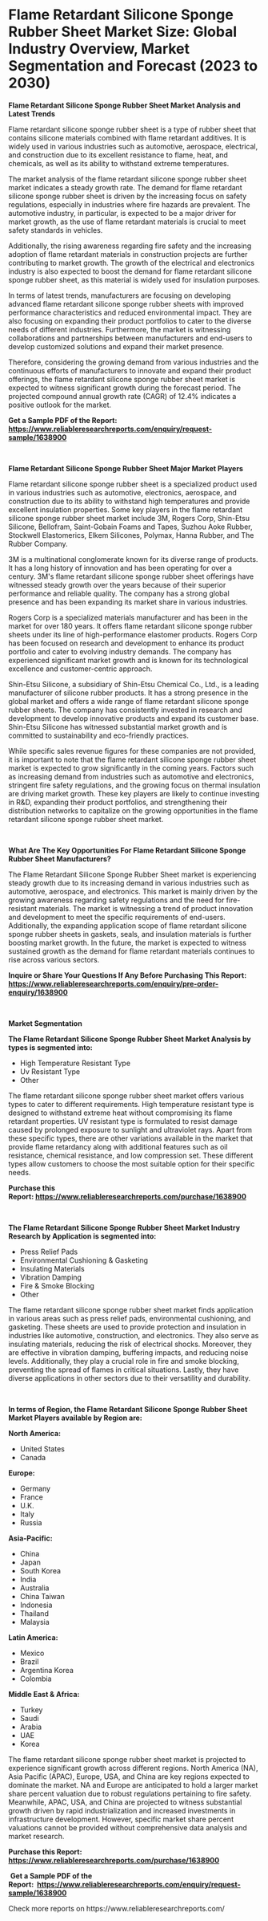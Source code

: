 <p><h1>Flame Retardant Silicone Sponge Rubber Sheet Market Size: Global Industry Overview, Market Segmentation and Forecast (2023 to 2030)</h1></p><p><strong>Flame Retardant Silicone Sponge Rubber Sheet Market Analysis and Latest Trends</strong></p>
<p><p>Flame retardant silicone sponge rubber sheet is a type of rubber sheet that contains silicone materials combined with flame retardant additives. It is widely used in various industries such as automotive, aerospace, electrical, and construction due to its excellent resistance to flame, heat, and chemicals, as well as its ability to withstand extreme temperatures.</p><p>The market analysis of the flame retardant silicone sponge rubber sheet market indicates a steady growth rate. The demand for flame retardant silicone sponge rubber sheet is driven by the increasing focus on safety regulations, especially in industries where fire hazards are prevalent. The automotive industry, in particular, is expected to be a major driver for market growth, as the use of flame retardant materials is crucial to meet safety standards in vehicles.</p><p>Additionally, the rising awareness regarding fire safety and the increasing adoption of flame retardant materials in construction projects are further contributing to market growth. The growth of the electrical and electronics industry is also expected to boost the demand for flame retardant silicone sponge rubber sheet, as this material is widely used for insulation purposes.</p><p>In terms of latest trends, manufacturers are focusing on developing advanced flame retardant silicone sponge rubber sheets with improved performance characteristics and reduced environmental impact. They are also focusing on expanding their product portfolios to cater to the diverse needs of different industries. Furthermore, the market is witnessing collaborations and partnerships between manufacturers and end-users to develop customized solutions and expand their market presence.</p><p>Therefore, considering the growing demand from various industries and the continuous efforts of manufacturers to innovate and expand their product offerings, the flame retardant silicone sponge rubber sheet market is expected to witness significant growth during the forecast period. The projected compound annual growth rate (CAGR) of 12.4% indicates a positive outlook for the market.</p></p>
<p><strong>Get a Sample PDF of the Report:&nbsp; <a href="https://www.reliableresearchreports.com/enquiry/request-sample/1638900">https://www.reliableresearchreports.com/enquiry/request-sample/1638900</a></strong></p>
<p>&nbsp;</p>
<p><strong>Flame Retardant Silicone Sponge Rubber Sheet Major Market Players</strong></p>
<p><p>Flame retardant silicone sponge rubber sheet is a specialized product used in various industries such as automotive, electronics, aerospace, and construction due to its ability to withstand high temperatures and provide excellent insulation properties. Some key players in the flame retardant silicone sponge rubber sheet market include 3M, Rogers Corp, Shin-Etsu Silicone, Bellofram, Saint-Gobain Foams and Tapes, Suzhou Aoke Rubber, Stockwell Elastomerics, Elkem Silicones, Polymax, Hanna Rubber, and The Rubber Company.</p><p>3M is a multinational conglomerate known for its diverse range of products. It has a long history of innovation and has been operating for over a century. 3M's flame retardant silicone sponge rubber sheet offerings have witnessed steady growth over the years because of their superior performance and reliable quality. The company has a strong global presence and has been expanding its market share in various industries.</p><p>Rogers Corp is a specialized materials manufacturer and has been in the market for over 180 years. It offers flame retardant silicone sponge rubber sheets under its line of high-performance elastomer products. Rogers Corp has been focused on research and development to enhance its product portfolio and cater to evolving industry demands. The company has experienced significant market growth and is known for its technological excellence and customer-centric approach.</p><p>Shin-Etsu Silicone, a subsidiary of Shin-Etsu Chemical Co., Ltd., is a leading manufacturer of silicone rubber products. It has a strong presence in the global market and offers a wide range of flame retardant silicone sponge rubber sheets. The company has consistently invested in research and development to develop innovative products and expand its customer base. Shin-Etsu Silicone has witnessed substantial market growth and is committed to sustainability and eco-friendly practices.</p><p>While specific sales revenue figures for these companies are not provided, it is important to note that the flame retardant silicone sponge rubber sheet market is expected to grow significantly in the coming years. Factors such as increasing demand from industries such as automotive and electronics, stringent fire safety regulations, and the growing focus on thermal insulation are driving market growth. These key players are likely to continue investing in R&D, expanding their product portfolios, and strengthening their distribution networks to capitalize on the growing opportunities in the flame retardant silicone sponge rubber sheet market.</p></p>
<p>&nbsp;</p>
<p><strong>What Are The Key Opportunities For Flame Retardant Silicone Sponge Rubber Sheet Manufacturers?</strong></p>
<p><p>The Flame Retardant Silicone Sponge Rubber Sheet market is experiencing steady growth due to its increasing demand in various industries such as automotive, aerospace, and electronics. This market is mainly driven by the growing awareness regarding safety regulations and the need for fire-resistant materials. The market is witnessing a trend of product innovation and development to meet the specific requirements of end-users. Additionally, the expanding application scope of flame retardant silicone sponge rubber sheets in gaskets, seals, and insulation materials is further boosting market growth. In the future, the market is expected to witness sustained growth as the demand for flame retardant materials continues to rise across various sectors.</p></p>
<p><strong>Inquire or Share Your Questions If Any Before Purchasing This Report: <a href="https://www.reliableresearchreports.com/enquiry/pre-order-enquiry/1638900">https://www.reliableresearchreports.com/enquiry/pre-order-enquiry/1638900</a></strong></p>
<p>&nbsp;</p>
<p><strong>Market Segmentation</strong></p>
<p><strong>The Flame Retardant Silicone Sponge Rubber Sheet Market Analysis by types is segmented into:</strong></p>
<p><ul><li>High Temperature Resistant Type</li><li>Uv Resistant Type</li><li>Other</li></ul></p>
<p><p>The flame retardant silicone sponge rubber sheet market offers various types to cater to different requirements. High temperature resistant type is designed to withstand extreme heat without compromising its flame retardant properties. UV resistant type is formulated to resist damage caused by prolonged exposure to sunlight and ultraviolet rays. Apart from these specific types, there are other variations available in the market that provide flame retardancy along with additional features such as oil resistance, chemical resistance, and low compression set. These different types allow customers to choose the most suitable option for their specific needs.</p></p>
<p><strong>Purchase this Report:&nbsp;<a href="https://www.reliableresearchreports.com/purchase/1638900">https://www.reliableresearchreports.com/purchase/1638900</a></strong></p>
<p>&nbsp;</p>
<p><strong>The Flame Retardant Silicone Sponge Rubber Sheet Market Industry Research by Application is segmented into:</strong></p>
<p><ul><li>Press Relief Pads</li><li>Environmental Cushioning & Gasketing</li><li>Insulating Materials</li><li>Vibration Damping</li><li>Fire & Smoke Blocking</li><li>Other</li></ul></p>
<p><p>The flame retardant silicone sponge rubber sheet market finds application in various areas such as press relief pads, environmental cushioning, and gasketing. These sheets are used to provide protection and insulation in industries like automotive, construction, and electronics. They also serve as insulating materials, reducing the risk of electrical shocks. Moreover, they are effective in vibration damping, buffering impacts, and reducing noise levels. Additionally, they play a crucial role in fire and smoke blocking, preventing the spread of flames in critical situations. Lastly, they have diverse applications in other sectors due to their versatility and durability.</p></p>
<p>&nbsp;</p>
<p><strong>In terms of Region, the Flame Retardant Silicone Sponge Rubber Sheet Market Players available by Region are:</strong></p>
<p>
    <p> <strong> North America: </strong>
        <ul>
            <li>United States</li>
            <li>Canada</li>
        </ul>
        </p> 
    <p> <strong> Europe: </strong>
        <ul>
            <li>Germany</li>
            <li>France</li>
            <li>U.K.</li>
            <li>Italy</li>
            <li>Russia</li>
        </ul>
        </p> 
    <p> <strong> Asia-Pacific: </strong>
        <ul>
            <li>China</li>
            <li>Japan</li>
            <li>South Korea</li>
            <li>India</li>
            <li>Australia</li>
            <li>China Taiwan</li>
            <li>Indonesia</li>
            <li>Thailand</li>
            <li>Malaysia</li>
        </ul>
        </p> 
    <p> <strong> Latin America: </strong>
        <ul>
            <li>Mexico</li>
            <li>Brazil</li>
            <li>Argentina Korea</li>
            <li>Colombia</li>
        </ul>
        </p> 
    <p> <strong> Middle East & Africa: </strong>
        <ul>
            <li>Turkey</li>
            <li>Saudi</li>
            <li>Arabia</li>
            <li>UAE</li>
            <li>Korea</li>
        </ul>
    </p>
    </p>
<p><p>The flame retardant silicone sponge rubber sheet market is projected to experience significant growth across different regions. North America (NA), Asia Pacific (APAC), Europe, USA, and China are key regions expected to dominate the market. NA and Europe are anticipated to hold a larger market share percent valuation due to robust regulations pertaining to fire safety. Meanwhile, APAC, USA, and China are projected to witness substantial growth driven by rapid industrialization and increased investments in infrastructure development. However, specific market share percent valuations cannot be provided without comprehensive data analysis and market research.</p></p>
<p><strong>Purchase this Report: <a href="https://www.reliableresearchreports.com/purchase/1638900">https://www.reliableresearchreports.com/purchase/1638900</a></strong></p>
<p>&nbsp;<strong>Get a Sample PDF of the Report:&nbsp;&nbsp;<a href="https://www.reliableresearchreports.com/enquiry/request-sample/1638900">https://www.reliableresearchreports.com/enquiry/request-sample/1638900</a></strong></p>
<p><strong></strong></p>
<p>Check more reports on https://www.reliableresearchreports.com/</p>